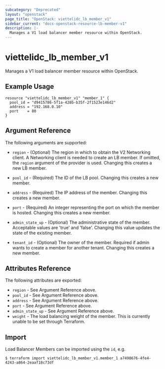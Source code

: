 ```yaml
---
subcategory: "Deprecated"
layout: "openstack"
page_title: "OpenStack: viettelidc_lb_member_v1"
sidebar_current: "docs-openstack-resource-lb-member-v1"
description: |-
  Manages a V1 load balancer member resource within OpenStack.
---
```


# viettelidc\_lb\_member\_v1

Manages a V1 load balancer member resource within OpenStack.

## Example Usage

```hcl
resource "viettelidc_lb_member_v1" "member_1" {
  pool_id = "d9415786-5f1a-428b-b35f-2f1523e146d2"
  address = "192.168.0.10"
  port    = 80
}
```

## Argument Reference

The following arguments are supported:

* `region` - (Optional) The region in which to obtain the V2 Networking client.
    A Networking client is needed to create an LB member. If omitted, the
    `region` argument of the provider is used. Changing this creates a new
    LB member.

* `pool_id` - (Required)  The ID of the LB pool. Changing this creates a new
    member.

* `address` - (Required) The IP address of the member. Changing this creates a
    new member.

* `port` - (Required) An integer representing the port on which the member is
    hosted. Changing this creates a new member.

* `admin_state_up` - (Optional) The administrative state of the member.
    Acceptable values are 'true' and 'false'. Changing this value updates the
    state of the existing member.

* `tenant_id` - (Optional) The owner of the member. Required if admin wants to
    create a member for another tenant. Changing this creates a new member.

## Attributes Reference

The following attributes are exported:

* `region` - See Argument Reference above.
* `pool_id` - See Argument Reference above.
* `address` - See Argument Reference above.
* `port` - See Argument Reference above.
* `admin_state_up` - See Argument Reference above.
* `weight` - The load balancing weight of the member. This is currently unable
    to be set through Terraform.

## Import

Load Balancer Members can be imported using the `id`, e.g.

```
$ terraform import viettelidc_lb_member_v1.member_1 a7498676-4fe4-4243-a864-2eaaf18c73df
```
